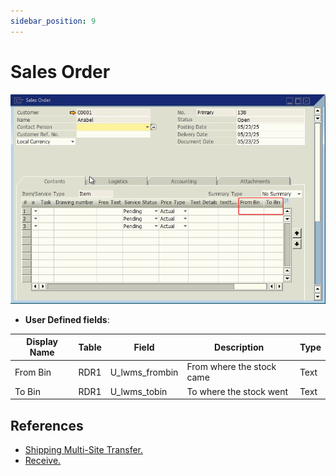 ```yaml
---
sidebar_position: 9
---
```


# Sales Order

![Sales order udfs screen](./img-carrier/so_udfs_screen.png)

- **User Defined fields**:
  
| Display Name | Table | Field | Description | Type |
| --- | --- | --- | --- | --- |
| From Bin | RDR1 | U_lwms_frombin | From where the stock came | Text |
| To Bin | RDR1 | U_lwms_tobin | To where the stock went | Text |

## References

- [Shipping Multi-Site Transfer.](/docs/core_functions/shipping_multi_site_transfer)
- [Receive.](/docs/core_functions/receive)
